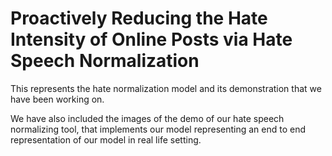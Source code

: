 # Proactively Reducing the Hate Intensity of Online Posts via Hate Speech Normalization

This represents the hate normalization model and its demonstration that we have been working on. 

We have also included the images of the demo of our hate speech normalizing tool, that implements our model representing an end to end representation of our model in real life setting.

